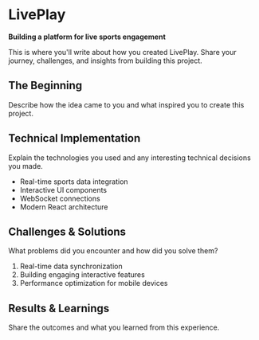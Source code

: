 # LivePlay

**Building a platform for live sports engagement**

This is where you'll write about how you created LivePlay. Share your journey, challenges, and insights from building this project.

## The Beginning

Describe how the idea came to you and what inspired you to create this project.

## Technical Implementation

Explain the technologies you used and any interesting technical decisions you made.

- Real-time sports data integration
- Interactive UI components
- WebSocket connections
- Modern React architecture

## Challenges & Solutions

What problems did you encounter and how did you solve them?

1. Real-time data synchronization
2. Building engaging interactive features
3. Performance optimization for mobile devices

## Results & Learnings

Share the outcomes and what you learned from this experience.

